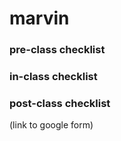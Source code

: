 # marvin
### pre-class checklist
### in-class checklist
### post-class checklist
(link to google form)
